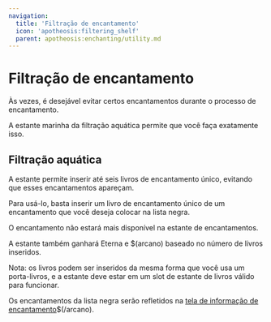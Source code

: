 ```yaml
---
navigation:
  title: 'Filtração de encantamento'
  icon: 'apotheosis:filtering_shelf'
  parent: apotheosis:enchanting/utility.md
---
```


# Filtração de encantamento

Às vezes, é desejável evitar certos encantamentos durante o processo de encantamento.

A <Color id="blue">estante marinha da filtração aquática</Color> permite que você faça exatamente isso.

## Filtração aquática

A estante permite inserir até seis livros de encantamento único, evitando que esses encantamentos apareçam.

<Recipe id="apotheosis:filtering_shelf" />

Para usá-lo, basta inserir um livro de encantamento único de um encantamento que você deseja colocar na lista negra.

O encantamento não estará mais disponível na estante de encantamentos.

A estante também ganhará <Color id="green">Eterna</Color> e $(arcano) baseado no número de livros inseridos.

Nota: os livros podem ser inseridos da mesma forma que você usa um porta-livros, e a estante deve estar em um slot de estante de livros válido para funcionar.

Os encantamentos da lista negra serão refletidos na [tela de informação de encantamento](../table/info.md)$(/arcano).
